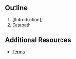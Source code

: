 
## Outline
1. [[Introduction]]
2. [Datapath](./Datapath.md)

## Additional Resources
- [Terms](./terms.md)

